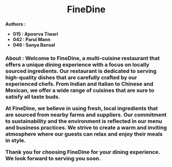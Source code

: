 

<h1 align = "center">FineDine</h1>


<h4>Authors : 
<ul>
<li>015 : Apoorva Tiwari</li>
<li>042 : Parul Mann</li>
<li>046 : Sanya Bansal</li>
</ul>
</h4>

<h3>About : 
Welcome to FineDine, a multi-cuisine restaurant that offers a unique dining experience with a focus on locally sourced ingredients. Our restaurant is dedicated to serving high-quality dishes that are carefully crafted by our experienced chefs. From Indian and Italian to Chinese and Mexican, we offer a wide range of cuisines that are sure to satisfy all taste buds.

At FineDine, we believe in using fresh, local ingredients that are sourced from nearby farms and suppliers. Our commitment to sustainability and the environment is reflected in our menu and business practices. We strive to create a warm and inviting atmosphere where our guests can relax and enjoy their meals in style.

Thank you for choosing FineDine for your dining experience. We look forward to serving you soon.
</h3>

